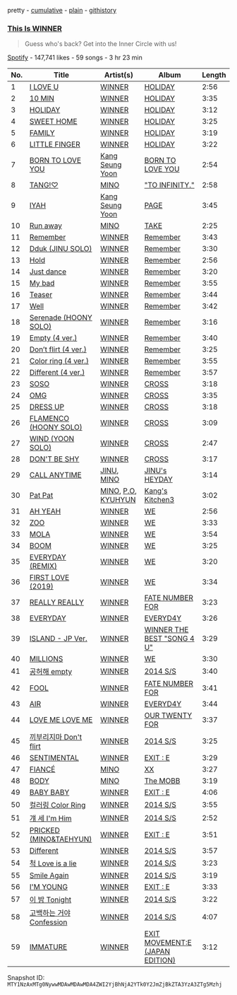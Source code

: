 pretty - [cumulative](/playlists/cumulative/37i9dQZF1DX6thHZc9sy7P.md) - [plain](/playlists/plain/37i9dQZF1DX6thHZc9sy7P) - [githistory](https://github.githistory.xyz/mackorone/spotify-playlist-archive/blob/main/playlists/plain/37i9dQZF1DX6thHZc9sy7P)

### [This Is WINNER](https://open.spotify.com/playlist/37i9dQZF1DX6thHZc9sy7P)

> Guess who's back? Get into the Inner Circle with us!

[Spotify](https://open.spotify.com/user/spotify) - 147,741 likes - 59 songs - 3 hr 23 min

| No. | Title | Artist(s) | Album | Length |
|---|---|---|---|---|
| 1 | [I LOVE U](https://open.spotify.com/track/02Vb9vfZUmqAKNhQwFjPSZ) | [WINNER](https://open.spotify.com/artist/5DuzBeOgFwViFcv00Q5PFb) | [HOLIDAY](https://open.spotify.com/album/6DuGgrykXd5DVx3aznyYqH) | 2:56 |
| 2 | [10 MIN](https://open.spotify.com/track/16sFJNnpsLNnyuWoYsBGjv) | [WINNER](https://open.spotify.com/artist/5DuzBeOgFwViFcv00Q5PFb) | [HOLIDAY](https://open.spotify.com/album/6DuGgrykXd5DVx3aznyYqH) | 3:35 |
| 3 | [HOLIDAY](https://open.spotify.com/track/4tUkszgggTqQ4s2sutt7QW) | [WINNER](https://open.spotify.com/artist/5DuzBeOgFwViFcv00Q5PFb) | [HOLIDAY](https://open.spotify.com/album/6DuGgrykXd5DVx3aznyYqH) | 3:12 |
| 4 | [SWEET HOME](https://open.spotify.com/track/7F2gGDgHxt4QoxNxUOp9mf) | [WINNER](https://open.spotify.com/artist/5DuzBeOgFwViFcv00Q5PFb) | [HOLIDAY](https://open.spotify.com/album/6DuGgrykXd5DVx3aznyYqH) | 3:25 |
| 5 | [FAMILY](https://open.spotify.com/track/3kITvNEXfzdIuT5X5r9lXQ) | [WINNER](https://open.spotify.com/artist/5DuzBeOgFwViFcv00Q5PFb) | [HOLIDAY](https://open.spotify.com/album/6DuGgrykXd5DVx3aznyYqH) | 3:19 |
| 6 | [LITTLE FINGER](https://open.spotify.com/track/5DH5BqrQXjfTd9I0aEtPAQ) | [WINNER](https://open.spotify.com/artist/5DuzBeOgFwViFcv00Q5PFb) | [HOLIDAY](https://open.spotify.com/album/6DuGgrykXd5DVx3aznyYqH) | 3:22 |
| 7 | [BORN TO LOVE YOU](https://open.spotify.com/track/3gOfgRZp9Cglmn2p0I68YP) | [Kang Seung Yoon](https://open.spotify.com/artist/2Ip3x4XtEEhlGg8qI146jL) | [BORN TO LOVE YOU](https://open.spotify.com/album/3qzLoa9H5KHNdhU7qcINmo) | 2:54 |
| 8 | [TANG!♡](https://open.spotify.com/track/42wkZTMDrlzWGth9akHF0p) | [MINO](https://open.spotify.com/artist/3ytV7vc4ZuwGgwaOuWvkk8) | ["TO INFINITY."](https://open.spotify.com/album/6eI4DPjksFdwHechiE51vy) | 2:58 |
| 9 | [IYAH](https://open.spotify.com/track/3EC9jQuk4yPP3IhKOJvbPw) | [Kang Seung Yoon](https://open.spotify.com/artist/2Ip3x4XtEEhlGg8qI146jL) | [PAGE](https://open.spotify.com/album/65UY7ED1QGhIlQ63pucq8g) | 3:45 |
| 10 | [Run away](https://open.spotify.com/track/3kIaUtQdU9q2z4Jit3Frc5) | [MINO](https://open.spotify.com/artist/3ytV7vc4ZuwGgwaOuWvkk8) | [TAKE](https://open.spotify.com/album/7Eeb9AQcOZ3iM4B0HFoos6) | 2:25 |
| 11 | [Remember](https://open.spotify.com/track/5mIQsn1tRQ8uJ2VOW44EiA) | [WINNER](https://open.spotify.com/artist/5DuzBeOgFwViFcv00Q5PFb) | [Remember](https://open.spotify.com/album/2EegWUxYA83XnbwlFf7HEn) | 3:43 |
| 12 | [Dduk \(JINU SOLO\)](https://open.spotify.com/track/7IqxadboF7BZb84L01cCUj) | [WINNER](https://open.spotify.com/artist/5DuzBeOgFwViFcv00Q5PFb) | [Remember](https://open.spotify.com/album/2EegWUxYA83XnbwlFf7HEn) | 3:30 |
| 13 | [Hold](https://open.spotify.com/track/1ary1LsoU9EKfON8oFeALX) | [WINNER](https://open.spotify.com/artist/5DuzBeOgFwViFcv00Q5PFb) | [Remember](https://open.spotify.com/album/2EegWUxYA83XnbwlFf7HEn) | 2:56 |
| 14 | [Just dance](https://open.spotify.com/track/1tLJ8C8Bs6gG1DKLerJ4CR) | [WINNER](https://open.spotify.com/artist/5DuzBeOgFwViFcv00Q5PFb) | [Remember](https://open.spotify.com/album/2EegWUxYA83XnbwlFf7HEn) | 3:20 |
| 15 | [My bad](https://open.spotify.com/track/76nRCiWj5ewNz0nT0jMfhg) | [WINNER](https://open.spotify.com/artist/5DuzBeOgFwViFcv00Q5PFb) | [Remember](https://open.spotify.com/album/2EegWUxYA83XnbwlFf7HEn) | 3:55 |
| 16 | [Teaser](https://open.spotify.com/track/50CozK5LGzPW6rwuCMlnTZ) | [WINNER](https://open.spotify.com/artist/5DuzBeOgFwViFcv00Q5PFb) | [Remember](https://open.spotify.com/album/2EegWUxYA83XnbwlFf7HEn) | 3:44 |
| 17 | [Well](https://open.spotify.com/track/210VphjiHyiFc8xOXYP0D2) | [WINNER](https://open.spotify.com/artist/5DuzBeOgFwViFcv00Q5PFb) | [Remember](https://open.spotify.com/album/2EegWUxYA83XnbwlFf7HEn) | 3:42 |
| 18 | [Serenade \(HOONY SOLO\)](https://open.spotify.com/track/56uChzXJte68QJZ9U81hqZ) | [WINNER](https://open.spotify.com/artist/5DuzBeOgFwViFcv00Q5PFb) | [Remember](https://open.spotify.com/album/2EegWUxYA83XnbwlFf7HEn) | 3:16 |
| 19 | [Empty \(4 ver.\)](https://open.spotify.com/track/3fpee3i4SccmOatcEMp8DH) | [WINNER](https://open.spotify.com/artist/5DuzBeOgFwViFcv00Q5PFb) | [Remember](https://open.spotify.com/album/2EegWUxYA83XnbwlFf7HEn) | 3:40 |
| 20 | [Don’t flirt \(4 ver.\)](https://open.spotify.com/track/6Zd9eMhxY4MM7MvUXSKVuK) | [WINNER](https://open.spotify.com/artist/5DuzBeOgFwViFcv00Q5PFb) | [Remember](https://open.spotify.com/album/2EegWUxYA83XnbwlFf7HEn) | 3:25 |
| 21 | [Color ring \(4 ver.\)](https://open.spotify.com/track/4uJTSHa5e1JV0r7tz8TSNi) | [WINNER](https://open.spotify.com/artist/5DuzBeOgFwViFcv00Q5PFb) | [Remember](https://open.spotify.com/album/2EegWUxYA83XnbwlFf7HEn) | 3:55 |
| 22 | [Different \(4 ver.\)](https://open.spotify.com/track/4nRRcRsN1xIV8pb1J0xxO3) | [WINNER](https://open.spotify.com/artist/5DuzBeOgFwViFcv00Q5PFb) | [Remember](https://open.spotify.com/album/2EegWUxYA83XnbwlFf7HEn) | 3:57 |
| 23 | [SOSO](https://open.spotify.com/track/3SSvulbo5beqzHl0cBsD5O) | [WINNER](https://open.spotify.com/artist/5DuzBeOgFwViFcv00Q5PFb) | [CROSS](https://open.spotify.com/album/3hgan4waRFWu2uvzxSVHCh) | 3:18 |
| 24 | [OMG](https://open.spotify.com/track/3wUKRsBYMagXw7onnHwcJr) | [WINNER](https://open.spotify.com/artist/5DuzBeOgFwViFcv00Q5PFb) | [CROSS](https://open.spotify.com/album/3hgan4waRFWu2uvzxSVHCh) | 3:35 |
| 25 | [DRESS UP](https://open.spotify.com/track/1SQbGHZMWWXNrOUnoCflm0) | [WINNER](https://open.spotify.com/artist/5DuzBeOgFwViFcv00Q5PFb) | [CROSS](https://open.spotify.com/album/3hgan4waRFWu2uvzxSVHCh) | 3:18 |
| 26 | [FLAMENCO \(HOONY SOLO\)](https://open.spotify.com/track/0WzSO8Jxkk2jM3Ekaw9jRe) | [WINNER](https://open.spotify.com/artist/5DuzBeOgFwViFcv00Q5PFb) | [CROSS](https://open.spotify.com/album/3hgan4waRFWu2uvzxSVHCh) | 3:09 |
| 27 | [WIND \(YOON SOLO\)](https://open.spotify.com/track/4uEpbI5gZ1KwtCWcC3ZXoj) | [WINNER](https://open.spotify.com/artist/5DuzBeOgFwViFcv00Q5PFb) | [CROSS](https://open.spotify.com/album/3hgan4waRFWu2uvzxSVHCh) | 2:47 |
| 28 | [DON'T BE SHY](https://open.spotify.com/track/4NRkeGpIsxKH9jrcpbZr0x) | [WINNER](https://open.spotify.com/artist/5DuzBeOgFwViFcv00Q5PFb) | [CROSS](https://open.spotify.com/album/3hgan4waRFWu2uvzxSVHCh) | 3:17 |
| 29 | [CALL ANYTIME](https://open.spotify.com/track/1KTbLNP5zv7SCY8POC2gvZ) | [JINU](https://open.spotify.com/artist/10lR6OAc74wnyP1P8Gfsct), [MINO](https://open.spotify.com/artist/3ytV7vc4ZuwGgwaOuWvkk8) | [JINU's HEYDAY](https://open.spotify.com/album/3WsmgekXScHCwEG23l0spG) | 3:14 |
| 30 | [Pat Pat](https://open.spotify.com/track/6lejhkABV4Hns2v1ZJjPwJ) | [MINO](https://open.spotify.com/artist/3ytV7vc4ZuwGgwaOuWvkk8), [P.O](https://open.spotify.com/artist/6mTcXVXmCixpsVnYDUpCnY), [KYUHYUN](https://open.spotify.com/artist/0il5ZP3xYOECtONJtZ38Ln) | [Kang's Kitchen3](https://open.spotify.com/album/6I5jZ0dOJLoyyiPvYEtbst) | 3:02 |
| 31 | [AH YEAH](https://open.spotify.com/track/4Sk31AucPyWuAEztAu2dEA) | [WINNER](https://open.spotify.com/artist/5DuzBeOgFwViFcv00Q5PFb) | [WE](https://open.spotify.com/album/35kSd7Y6cojcwxuW10dOuU) | 2:56 |
| 32 | [ZOO](https://open.spotify.com/track/20qBbwsO49vWQZPv2O6aWL) | [WINNER](https://open.spotify.com/artist/5DuzBeOgFwViFcv00Q5PFb) | [WE](https://open.spotify.com/album/35kSd7Y6cojcwxuW10dOuU) | 3:33 |
| 33 | [MOLA](https://open.spotify.com/track/0vnuToVffsQ29Ge51sr5qy) | [WINNER](https://open.spotify.com/artist/5DuzBeOgFwViFcv00Q5PFb) | [WE](https://open.spotify.com/album/35kSd7Y6cojcwxuW10dOuU) | 3:54 |
| 34 | [BOOM](https://open.spotify.com/track/4vSoSxMXMeZw3NEZjFZakN) | [WINNER](https://open.spotify.com/artist/5DuzBeOgFwViFcv00Q5PFb) | [WE](https://open.spotify.com/album/35kSd7Y6cojcwxuW10dOuU) | 3:25 |
| 35 | [EVERYDAY \(REMIX\)](https://open.spotify.com/track/6Au0CsV5ellJU7JSHwPpQM) | [WINNER](https://open.spotify.com/artist/5DuzBeOgFwViFcv00Q5PFb) | [WE](https://open.spotify.com/album/35kSd7Y6cojcwxuW10dOuU) | 3:20 |
| 36 | [FIRST LOVE \(2019\)](https://open.spotify.com/track/6PiaO92uPOPDWg6RlSQxcg) | [WINNER](https://open.spotify.com/artist/5DuzBeOgFwViFcv00Q5PFb) | [WE](https://open.spotify.com/album/35kSd7Y6cojcwxuW10dOuU) | 3:34 |
| 37 | [REALLY REALLY](https://open.spotify.com/track/4iJyTp1KwCeBKhf7h0SwsD) | [WINNER](https://open.spotify.com/artist/5DuzBeOgFwViFcv00Q5PFb) | [FATE NUMBER FOR](https://open.spotify.com/album/7aUSYOs4iSl0qx28lelrs0) | 3:23 |
| 38 | [EVERYDAY](https://open.spotify.com/track/7nSbcCwzzF7WUjNU9h9uGE) | [WINNER](https://open.spotify.com/artist/5DuzBeOgFwViFcv00Q5PFb) | [EVERYD4Y](https://open.spotify.com/album/0PT0APCmw2DVgX4JJYtrzU) | 3:26 |
| 39 | [ISLAND \- JP Ver.](https://open.spotify.com/track/2LBIZOuS8wD1g0TUMzH3Fq) | [WINNER](https://open.spotify.com/artist/5DuzBeOgFwViFcv00Q5PFb) | [WINNER THE BEST "SONG 4 U"](https://open.spotify.com/album/1OOoxLYJtQry4GGDQ4P95n) | 3:29 |
| 40 | [MILLIONS](https://open.spotify.com/track/1mNprAwCQaw9xRQItl1J2q) | [WINNER](https://open.spotify.com/artist/5DuzBeOgFwViFcv00Q5PFb) | [WE](https://open.spotify.com/album/1cxfi0rCA6ZaOvlNsLLtYs) | 3:30 |
| 41 | [공허해 empty](https://open.spotify.com/track/2ENZ9lWpoLAGFDJsDb2Cbt) | [WINNER](https://open.spotify.com/artist/5DuzBeOgFwViFcv00Q5PFb) | [2014 S/S](https://open.spotify.com/album/37LnA5YHzyvoScNBpOmk0A) | 3:40 |
| 42 | [FOOL](https://open.spotify.com/track/1mTlfqaoh3piVp3Uhdv7jB) | [WINNER](https://open.spotify.com/artist/5DuzBeOgFwViFcv00Q5PFb) | [FATE NUMBER FOR](https://open.spotify.com/album/7aUSYOs4iSl0qx28lelrs0) | 3:41 |
| 43 | [AIR](https://open.spotify.com/track/72iLCSMWOE87GGsIKMb2G4) | [WINNER](https://open.spotify.com/artist/5DuzBeOgFwViFcv00Q5PFb) | [EVERYD4Y](https://open.spotify.com/album/0PT0APCmw2DVgX4JJYtrzU) | 3:44 |
| 44 | [LOVE ME LOVE ME](https://open.spotify.com/track/5hlqtwCuRf3QchUjjw9iua) | [WINNER](https://open.spotify.com/artist/5DuzBeOgFwViFcv00Q5PFb) | [OUR TWENTY FOR](https://open.spotify.com/album/4mvbi1jkr0RaEMA2QucYPv) | 3:37 |
| 45 | [끼부리지마 Don't flirt](https://open.spotify.com/track/1PoqPHvqIIZY9QOCFXWjre) | [WINNER](https://open.spotify.com/artist/5DuzBeOgFwViFcv00Q5PFb) | [2014 S/S](https://open.spotify.com/album/37LnA5YHzyvoScNBpOmk0A) | 3:25 |
| 46 | [SENTIMENTAL](https://open.spotify.com/track/7000FosyVc1UpvN2Sckidx) | [WINNER](https://open.spotify.com/artist/5DuzBeOgFwViFcv00Q5PFb) | [EXIT : E](https://open.spotify.com/album/7D2FML3EyRJcCoiEgUbRxT) | 3:29 |
| 47 | [FIANCÉ](https://open.spotify.com/track/6Tw2x3wavaWsboio2Cy44I) | [MINO](https://open.spotify.com/artist/3ytV7vc4ZuwGgwaOuWvkk8) | [XX](https://open.spotify.com/album/6aDVb2GbQbmztdcWlttJ34) | 3:27 |
| 48 | [BODY](https://open.spotify.com/track/03D2t5wn77cpCxH8p99ZvA) | [MINO](https://open.spotify.com/artist/3ytV7vc4ZuwGgwaOuWvkk8) | [The MOBB](https://open.spotify.com/album/6LwgGVAkFEmopo6EROaBpd) | 3:19 |
| 49 | [BABY BABY](https://open.spotify.com/track/2zLRE8rUhH2i7maIU5sWVI) | [WINNER](https://open.spotify.com/artist/5DuzBeOgFwViFcv00Q5PFb) | [EXIT : E](https://open.spotify.com/album/7D2FML3EyRJcCoiEgUbRxT) | 4:06 |
| 50 | [컬러링 Color Ring](https://open.spotify.com/track/6viJhP1omFP37DdRHO6Gk7) | [WINNER](https://open.spotify.com/artist/5DuzBeOgFwViFcv00Q5PFb) | [2014 S/S](https://open.spotify.com/album/37LnA5YHzyvoScNBpOmk0A) | 3:55 |
| 51 | [걔 세 I'm Him](https://open.spotify.com/track/7LvZFvfo7Vr5i84GZ44JGr) | [WINNER](https://open.spotify.com/artist/5DuzBeOgFwViFcv00Q5PFb) | [2014 S/S](https://open.spotify.com/album/37LnA5YHzyvoScNBpOmk0A) | 2:52 |
| 52 | [PRICKED \(MINO&TAEHYUN\)](https://open.spotify.com/track/65tvwcHf4V5yKLHMrAwKje) | [WINNER](https://open.spotify.com/artist/5DuzBeOgFwViFcv00Q5PFb) | [EXIT : E](https://open.spotify.com/album/7D2FML3EyRJcCoiEgUbRxT) | 3:51 |
| 53 | [Different](https://open.spotify.com/track/1IdM9Qtv8BE9IZ3BNiPeMA) | [WINNER](https://open.spotify.com/artist/5DuzBeOgFwViFcv00Q5PFb) | [2014 S/S](https://open.spotify.com/album/37LnA5YHzyvoScNBpOmk0A) | 3:57 |
| 54 | [척 Love is a lie](https://open.spotify.com/track/0Dgto5V6NRLTqWaGKOUAtd) | [WINNER](https://open.spotify.com/artist/5DuzBeOgFwViFcv00Q5PFb) | [2014 S/S](https://open.spotify.com/album/37LnA5YHzyvoScNBpOmk0A) | 3:23 |
| 55 | [Smile Again](https://open.spotify.com/track/2UO5SzVbSWubanngPvePXu) | [WINNER](https://open.spotify.com/artist/5DuzBeOgFwViFcv00Q5PFb) | [2014 S/S](https://open.spotify.com/album/37LnA5YHzyvoScNBpOmk0A) | 3:19 |
| 56 | [I'M YOUNG](https://open.spotify.com/track/26t8QQ0oibWO00k25hEGSN) | [WINNER](https://open.spotify.com/artist/5DuzBeOgFwViFcv00Q5PFb) | [EXIT : E](https://open.spotify.com/album/7D2FML3EyRJcCoiEgUbRxT) | 3:33 |
| 57 | [이 밤 Tonight](https://open.spotify.com/track/6YnGrwsjBSk3oGo4aJdo2Q) | [WINNER](https://open.spotify.com/artist/5DuzBeOgFwViFcv00Q5PFb) | [2014 S/S](https://open.spotify.com/album/37LnA5YHzyvoScNBpOmk0A) | 3:22 |
| 58 | [고백하는 거야 Confession](https://open.spotify.com/track/2HpYrrrf4mA84To3PCsvSR) | [WINNER](https://open.spotify.com/artist/5DuzBeOgFwViFcv00Q5PFb) | [2014 S/S](https://open.spotify.com/album/37LnA5YHzyvoScNBpOmk0A) | 4:07 |
| 59 | [IMMATURE](https://open.spotify.com/track/4MKADX60Z5h7WAfaDVbTAS) | [WINNER](https://open.spotify.com/artist/5DuzBeOgFwViFcv00Q5PFb) | [EXIT MOVEMENT:E \(JAPAN EDITION\)](https://open.spotify.com/album/6DOmD0SufB8lZ2fQFRV08b) | 3:12 |

Snapshot ID: `MTY1NzAxMTg0NywwMDAwMDAwMDA4ZWI2YjBhNjA2YTk0Y2JmZjBkZTA3YzA3ZTg5Mzhj`
